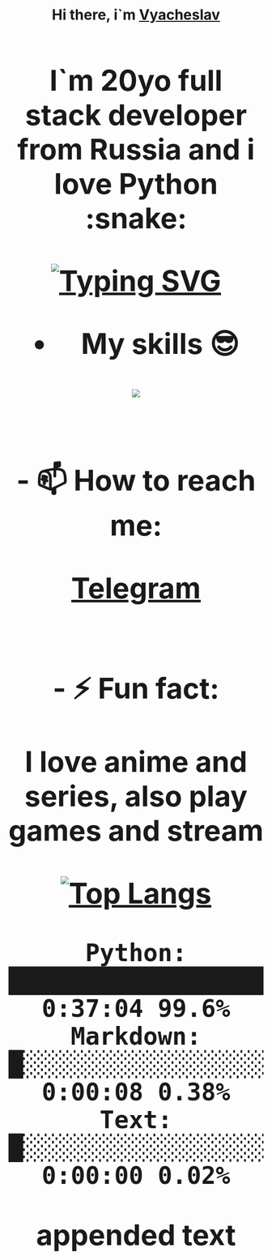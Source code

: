 <h1 align='center'>Hi there, i`m <a href='t.me/syavabrazzzers'>Vyacheslav<a/> <h1/>

<p>I`m 20yo full stack developer from Russia and i love Python :snake: <p/>

<a href="https://git.io/typing-svg"><img src="https://readme-typing-svg.herokuapp.com?font=Fira+Code&duration=3000&pause=1000&multiline=true&width=750&height=60&lines=I+am+an+information+security+specialist;+studying+at+the+Belgorod+State+National+Research+University" alt="Typing SVG" /></a>
<br>
- My skills :sunglasses:
<p align="center">
    <img src="https://skillicons.dev/icons?i=git,docker,linux,postgres,mysql,python,django,fastapi,javascript,typescript,react,next,tailwind" />
<p/>

<br>
- 📫 How to reach me: 
<p>
<a href='t.me/syavabrazzzers'>Telegram<a/>
<p/>
<br>
- ⚡ Fun fact: <p>I love anime and series, also play games and stream<p/>



[![Top Langs](https://github-readme-stats.vercel.app/api/top-langs/?username=syavabrazzzers&layout=compact)](https://github.com/syavabrazzzers/github-readme-stats)

<!--START_SECTION:waka-->
    
``` text
Python:               ███████████████████░ 0:37:04 99.6%
Markdown:             █░░░░░░░░░░░░░░░░░░░ 0:00:08 0.38%
Text:                 █░░░░░░░░░░░░░░░░░░░ 0:00:00 0.02%
```
<!--END_SECTION:waka-->

appended text

